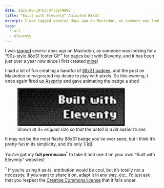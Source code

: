 ```yaml
---
date: 2025-06-10T03:47:32+0800
title: “Built with Eleventy” Animated 88x31
excerpt: I was tagged several days ago on Mastodon, as someone was looking for a "90s-style 88x31 footer GIF" for pages built with Eleventy, and [... I] gave animating the badge a shot!
tags:
  - art
  - eleventy
---
```


I was [tagged](https://linh.social/@qlp/114586765878511923) several days ago on Mastodon, as someone was looking for a [<q>90s-style 88x31 footer GIF</q>](https://linuxmom.net/@vkc/114586734164356317) for pages built with Eleventy, and it has been just over a year now since I first created [mine](/note/88x31-early-2024/)!

I had a lot of fun creating a handful of [88x31 badges](https://en.wikipedia.org/wiki/Web_badge), and the post on Mastodon reinvigorated my desire to play with pixels. So this evening, I once again fired up [Aseprite](https://www.aseprite.org/) and gave animating the badge a shot!

<figure>
	<img src="/images/animated/built-with-eleventy.gif" alt="Built with Eleventy animated badge" width="352" height="124" loading="lazy" decoding="async" class=" [ pixelated ] " style="border-radius: 0;">
    <figcaption><em>Shown at 4× original size so that the detail is a bit easier to see.</em></figcaption>
</figure>

It may not be the most flashy 88x31 badge you’ve ever seen, but I think it’s pretty fun in its simplicity, and it’s only 3 <abbr title="kilobytes">kB</abbr>.

You’ve got my **full permission**<sup>*</sup> to take it and use it on your own “Built with Eleventy” websites!

<sup>*</sup> If you’re using it as-is, attribution would be cool, but it’s totally not a necessity. If you want to share it on, adapt it in any way, etc., I’d just ask that you respect the [Creative Commons license](/license/) that it falls under.
